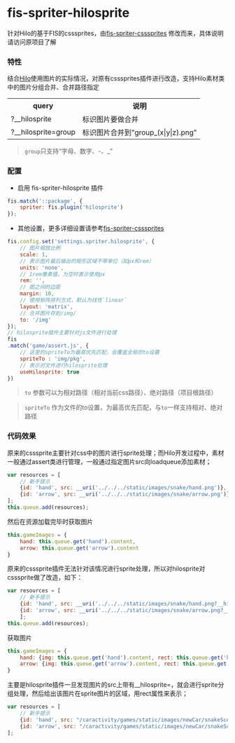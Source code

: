 # fis-spriter-hilosprite

针对Hilo的基于FIS的csssprites，由[fis-spriter-csssprites](https://github.com/fex-team/fis-spriter-csssprites) 修改而来，具体说明请访问原项目了解

### 特性
结合[Hilo](https://github.com/hiloteam/Hilo)使用图片的实际情况，对原有csssprites插件进行改造，支持Hilo素材类中的图片分组合并、合并路径指定

<table>
    <tr>
        <th>query</th>
        <th>说明</th>
    </tr>
    <tr>
        <td>?__hilosprite</td>
        <td>标识图片要做合并</td>
    </tr>
    <tr>
        <td>?__hilosprite=group</td>
        <td>标识图片合并到"group_(x|y|z).png"</td>
    </tr>
</table>

> `group`只支持“字母、数字、-、_”

### 配置

* 启用 fis-spriter-hilosprite 插件

```javascript
fis.match('::package', {
    spriter: fis.plugin('hilosprite')
});
```

* 其他设置，更多详细设置请参考[fis-spriter-csssprites](https://github.com/fex-team/fis-spriter-csssprites)

```javascript
fis.config.set('settings.spriter.hilosprite', {
	// 图片缩放比例
	scale: 1,
    // 表示图片最后输出的矩形区域不带单位（如px和rem）
    units: 'none',
	// 1rem像素值，为空时表示使用px
	rem: '',
    // 图之间的边距
    margin: 10,
    // 使用矩阵排列方式，默认为线性`linear`
    layout: 'matrix',
    // 合并图片存到/img/
    to: '/img'
});
// hilosprite插件主要针对js文件进行处理
fis
.match('game/assert.js', {
	// 这里的spriteTo为最高优先匹配，会覆盖全局的to设置
	spriteTo : 'img/pkg',
	// 表示对文件进行hilosprite处理
	useHilosprite: true
})
```

> `to` 参数可以为相对路径（相对当前css路径）、绝对路径（项目根路径）

> `spriteTo` 作为文件的to设置，为最高优先匹配，与`to`一样支持相对、绝对路径

### 代码效果
原来的csssprite主要针对css中的图片进行sprite处理；而Hilo开发过程中，素材一般通过assert类进行管理，一般通过指定图片src向loadqueue添加素材；
```javascript
var resources = [
	// 新手提示
	{id: 'hand', src: __uri('../../../static/images/snake/hand.png')},
	{id: 'arrow', src: __uri('../../../static/images/snake/arrow.png')}
];
this.queue.add(resources);
```
然后在资源加载完毕时获取图片
```javascript
this.gameImages = {
	hand: this.queue.get('hand').content,
	arrow: this.queue.get('arrow').content
}
```
原来的csssprite插件无法针对该情况进行sprite处理，所以对hilosprite对csssprite做了改造，如下：
```javascript
var resources = [
	// 新手提示
	{id: 'hand', src: __uri('../../../static/images/snake/hand.png?__hilosprite=game-sprite')},
	{id: 'arrow', src: __uri('../../../static/images/snake/arrow.png?__hilosprite=game-sprite')}
	];
this.queue.add(resources);
```
获取图片
```javascript
this.gameImages = {
	hand: {img: this.queue.get('hand').content, rect: this.queue.get('hand').rect},
	arrow: {img: this.queue.get('arrow').content, rect: this.queue.get('arrow').rect}
}
```
主要是hilosprite插件一旦发现图片的src上带有__hilosprite=，就会进行sprite分组处理，然后给出该图片在sprite图片的区域，用rect属性来表示；
```javascript
var resources = [
	// 新手提示
	{id: 'hand', src: "/caractivity/games/static/images/newCar/snakeScene1_game-sprite_1_z_98da4ba.png", rect: [0, 400, 125, 82]},
	{id: 'arrow', src: "/caractivity/games/static/images/newCar/snakeScene1_game-sprite_1_z_98da4ba.png", rect: [466, 0, 38, 85]},
];
```